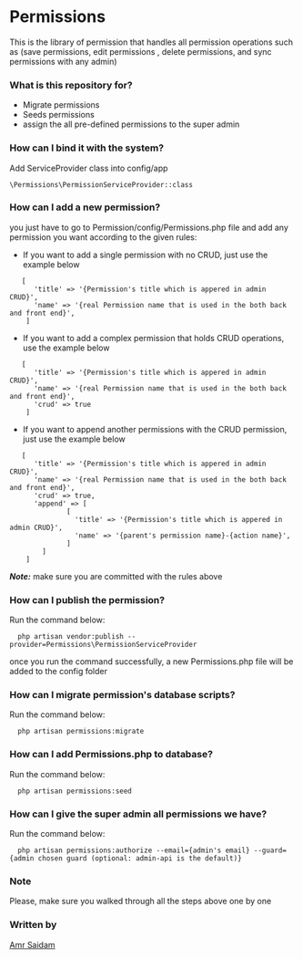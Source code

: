 # Permissions #

This is the library of permission that handles all permission operations such as (save permissions, edit permissions , delete permissions, and sync permissions with any admin)
### What is this repository for? ###

* Migrate permissions
* Seeds permissions
* assign the all pre-defined permissions to the super admin


### How can I bind it with the system? ###
Add ServiceProvider class into config/app

```
\Permissions\PermissionServiceProvider::class
```

### How can I add a new permission? ###
you just have to go to Permission/config/Permissions.php file and add 
any permission you want according to the given rules:
- If you want to add a single permission with no CRUD, just use the example below
```
   [
      'title' => '{Permission's title which is appered in admin CRUD}',
      'name' => '{real Permission name that is used in the both back and front end}',
    ]
```
- If you want to add a complex permission that holds CRUD operations, use the example below 
```
   [
      'title' => '{Permission's title which is appered in admin CRUD}',
      'name' => '{real Permission name that is used in the both back and front end}',
      'crud' => true
    ]
```
- If you want to append another permissions with the CRUD permission, just use the example below 
```
   [
      'title' => '{Permission's title which is appered in admin CRUD}',
      'name' => '{real Permission name that is used in the both back and front end}',
      'crud' => true,
      'append' => [
              [
                'title' => '{Permission's title which is appered in admin CRUD}',
                'name' => '{parent's permission name}-{action name}',
              ]
        ]
    ]
```
***Note:*** make sure you are committed with the rules above

 
### How can I publish the permission? ###
Run the command below:
```
  php artisan vendor:publish --provider=Permissions\PermissionServiceProvider
```
once you run the command successfully, a new Permissions.php file will be added to the config folder


### How can I migrate permission's database scripts? ###
Run the command below:
 ```
   php artisan permissions:migrate
 ```


### How can I add Permissions.php to database? ###
Run the command below:
 ```
   php artisan permissions:seed
 ```

### How can I give the super admin all permissions we have? ###
Run the command below:
 ```
   php artisan permissions:authorize --email={admin's email} --guard={admin chosen guard (optional: admin-api is the default)}
 ```
### Note ###
Please, make sure you walked through all the steps above one by one


### Written by ###
[Amr Saidam](mailto:a.amer.94@gmail.com?subject=Nawa%20Group)


